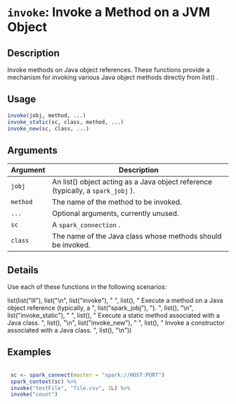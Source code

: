 # `invoke`: Invoke a Method on a JVM Object

## Description


 Invoke methods on Java object references. These functions provide a
 mechanism for invoking various Java object methods directly from list() .


## Usage

```r
invoke(jobj, method, ...)
invoke_static(sc, class, method, ...)
invoke_new(sc, class, ...)
```


## Arguments

Argument      |Description
------------- |----------------
```jobj```     |     An list() object acting as a Java object reference (typically, a `spark_jobj` ).
```method```     |     The name of the method to be invoked.
```...```     |     Optional arguments, currently unused.
```sc```     |     A `spark_connection` .
```class```     |     The name of the Java class whose methods should be invoked.

## Details


 Use each of these functions in the following scenarios:
 
 list(list("lll"), list("\n", list("invoke"), " ", list(), " Execute a method on a Java object reference (typically, a ", list("spark_jobj"), "). ", list(), "\n", list("invoke_static"), " ", list(), " Execute a static method associated with a Java class. ", list(), "\n", list("invoke_new"), " ", list(), " Invoke a constructor associated with a Java class. ", list(), "\n")) 


## Examples

```r 
 
 sc <- spark_connect(master = "spark://HOST:PORT")
 spark_context(sc) %>%
 invoke("textFile", "file.csv", 1L) %>%
 invoke("count")
 
 ``` 

